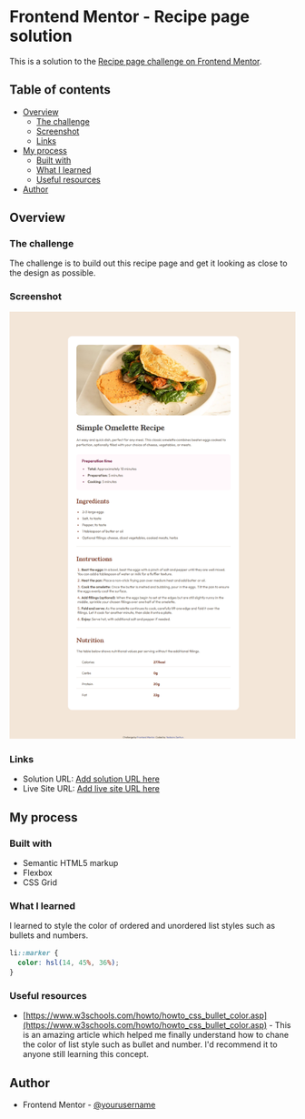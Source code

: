 # Frontend Mentor - Recipe page solution

This is a solution to the [Recipe page challenge on Frontend Mentor](https://www.frontendmentor.io/challenges/recipe-page-KiTsR8QQKm).

## Table of contents

- [Overview](#overview)
  - [The challenge](#the-challenge)
  - [Screenshot](#screenshot)
  - [Links](#links)
- [My process](#my-process)
  - [Built with](#built-with)
  - [What I learned](#what-i-learned)
  - [Useful resources](#useful-resources)
- [Author](#author)

## Overview

### The challenge

The challenge is to build out this recipe page and get it looking as close to the design as possible.

### Screenshot

![](./screenshot.png)

### Links

- Solution URL: [Add solution URL here](https://your-solution-url.com)
- Live Site URL: [Add live site URL here](https://your-live-site-url.com)

## My process

### Built with

- Semantic HTML5 markup
- Flexbox
- CSS Grid

### What I learned

I learned to style the color of ordered and unordered list styles such as bullets and numbers.

```css
li::marker {
  color: hsl(14, 45%, 36%);
}
```

### Useful resources

- [https://www.w3schools.com/howto/howto_css_bullet_color.asp](https://www.w3schools.com/howto/howto_css_bullet_color.asp) - This is an amazing article which helped me finally understand how to chane the color of list style such as bullet and number. I'd recommend it to anyone still learning this concept.

## Author

- Frontend Mentor - [@yourusername](https://www.frontendmentor.io/profile/yourusername)
